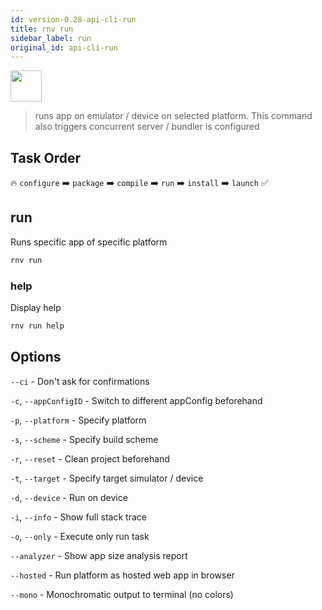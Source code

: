 ```yaml
---
id: version-0.28-api-cli-run
title: rnv run
sidebar_label: run
original_id: api-cli-run
---
```


<img src="https://renative.org/img/ic_cli.png" width=50 height=50 />

> runs app on emulator / device on selected platform.
> This command also triggers concurrent server / bundler is configured

## Task Order

🔥 `configure` ➡️ `package` ➡️ `compile` ➡️ `run` ➡️ `install` ➡️ `launch` ✅

## run

Runs specific app of specific platform

```bash
rnv run
```

### help

Display help

```bash
rnv run help
```

## Options

`--ci` - Don't ask for confirmations

`-c`, `--appConfigID` - Switch to different appConfig beforehand

`-p`, `--platform` - Specify platform

`-s`, `--scheme` - Specify build scheme

`-r`, `--reset` - Clean project beforehand

`-t`, `--target` - Specify target simulator / device

`-d`, `--device` - Run on device

`-i`, `--info` - Show full stack trace

`-o`, `--only` - Execute only run task

`--analyzer` - Show app size analysis report

`--hosted` - Run platform as hosted web app in browser

`--mono` - Monochromatic output to terminal (no colors)

